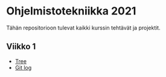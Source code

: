 # Ohjelmistotekniikka 2021

Tähän repositorioon tulevat kaikki kurssin tehtävät ja projektit.

## Viikko 1
* [Tree](https://github.com/nikolaipaukkonen/ot_harjoitustyo-2021/blob/main/laskarit/viikko1/git_log_tulos.txt)
* [Git log](https://github.com/nikolaipaukkonen/ot_harjoitustyo-2021/blob/main/laskarit/viikko1/tree_tulos.txt)
